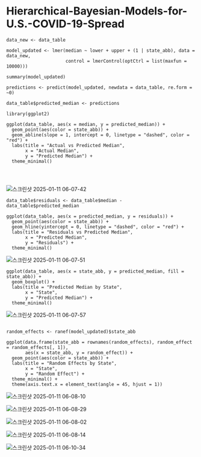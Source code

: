 # Hierarchical-Bayesian-Models-for-U.S.-COVID-19-Spread



```
data_new <- data_table

model_updated <- lmer(median ~ lower + upper + (1 | state_abb), data = data_new,
                      control = lmerControl(optCtrl = list(maxfun = 10000)))

summary(model_updated)

predictions <- predict(model_updated, newdata = data_table, re.form = ~0)

data_table$predicted_median <- predictions

library(ggplot2)

ggplot(data_table, aes(x = median, y = predicted_median)) +
  geom_point(aes(color = state_abb)) +
  geom_abline(slope = 1, intercept = 0, linetype = "dashed", color = "red") +  
  labs(title = "Actual vs Predicted Median",
       x = "Actual Median",
       y = "Predicted Median") +
  theme_minimal()




```

![스크린샷 2025-01-11 06-07-42](https://github.com/user-attachments/assets/438f26d0-a72e-47fa-93e8-ac8ee16b01c5)

```
data_table$residuals <- data_table$median - data_table$predicted_median

ggplot(data_table, aes(x = predicted_median, y = residuals)) +
  geom_point(aes(color = state_abb)) +
  geom_hline(yintercept = 0, linetype = "dashed", color = "red") +  
  labs(title = "Residuals vs Predicted Median",
       x = "Predicted Median",
       y = "Residuals") +
  theme_minimal()

```

![스크린샷 2025-01-11 06-07-51](https://github.com/user-attachments/assets/05d0a1c1-3c75-4c2f-bacb-520043c34994)

```
ggplot(data_table, aes(x = state_abb, y = predicted_median, fill = state_abb)) +
  geom_boxplot() +
  labs(title = "Predicted Median by State",
       x = "State",
       y = "Predicted Median") +
  theme_minimal()

```

![스크린샷 2025-01-11 06-07-57](https://github.com/user-attachments/assets/9bba9409-4ac9-4d09-a8fb-fcd3a2ede352)
```

random_effects <- ranef(model_updated)$state_abb

ggplot(data.frame(state_abb = rownames(random_effects), random_effect = random_effects[, 1]),
       aes(x = state_abb, y = random_effect)) +
  geom_point(aes(color = state_abb)) +
  labs(title = "Random Effects by State",
       x = "State",
       y = "Random Effect") +
  theme_minimal() +
  theme(axis.text.x = element_text(angle = 45, hjust = 1))  
```

![스크린샷 2025-01-11 06-08-10](https://github.com/user-attachments/assets/5c44dfa1-99aa-4b22-aa0d-401951c16438)

![스크린샷 2025-01-11 06-08-29](https://github.com/user-attachments/assets/5fee88c5-cec3-4674-be62-2297bcf0f512)

![스크린샷 2025-01-11 06-08-02](https://github.com/user-attachments/assets/45f9c9db-5dbd-4c7d-8bdf-befa22a2b6ec)

![스크린샷 2025-01-11 06-08-14](https://github.com/user-attachments/assets/2602bbf6-c213-44ce-a4b7-bdcd12860da8)

![스크린샷 2025-01-11 06-10-34](https://github.com/user-attachments/assets/b1b5e933-4761-4c65-a27d-11151f6a8040)
